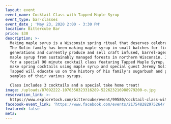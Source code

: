 ```yaml
---
layout: event
event_name: Cocktail Class with Tapped Maple Syrup
event_type: bar-classes
event_date_: 'May 23, 2020 2:00 - 3:30 PM'
location: Bittercube Bar
price: $30
description: >-
  Making maple syrup is a Wisconsin spring ritual that deserves celebrating. 
  The Solin family has been making maple syrup in small batches for five
  generations and currently produce and sell craft infused, barrel-aged and pure
  maple syrup from sustainably managed forests in northern Wisconsin. Join us
  for a special 90 minute cocktail class featuring Tapped Maple Syrup. We'll
  make spring cocktails using maple syrup and special guest Jeremy Solin from
  Tapped will educate us on the history of his family's sugarbush and provide
  samples of their various syrups.

  Class includes 3 cocktails and a special take home treat!
image: /uploads/87092222-1070350323316289-522623216988979200-o.jpg
reservation_link: >-
  https://www.exploretock.com/bittercube/event/99580/cocktail-class-with-tapped-maple-syrup
facebook-event_link: 'https://www.facebook.com/events/217548282975264/'
featured: false
meta:
---
```


